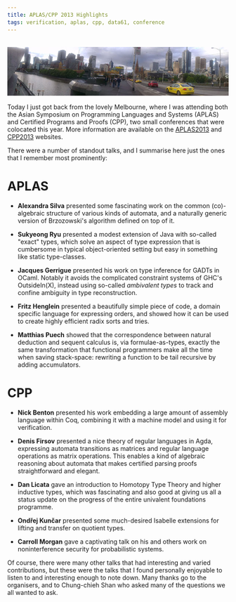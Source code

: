 ```yaml
---
title: APLAS/CPP 2013 Highlights
tags: verification, aplas, cpp, data61, conference
---
```


<br> ![](/images/melbourne.jpg)

Today I just got back from the lovely Melbourne, where I was attending both the Asian Symposium on
Programming Languages and Systems (APLAS) and Certified Programs and Proofs (CPP), two small conferences
that were colocated this year. More information are available on the [APLAS2013](http://aplas2013.soic.indiana.edu/) and [CPP2013](http://cpp2013.forge.nicta.com.au/) websites.

There were a number of standout talks, and I summarise here just the ones that I remember most prominently:


APLAS
=====

 - **Alexandra Silva** presented some fascinating work on the common (co)-algebraic structure
   of various kinds of automata, and a naturally generic version of Brzozowski's algorithm defined on top of it.

 - **Sukyeong Ryu** presented a modest extension of Java with so-called "exact" types, which solve an aspect
   of type expression that is cumbersome in typical object-oriented setting but easy in something like static
   type-classes.

 - **Jacques Gerrigue** presented his work on type inference for GADTs in OCaml. Notably it avoids the complicated
   constraint systems of GHC's OutsideIn(X), instead using so-called _ambivalent types_ to track and confine
   ambiguity in type reconstruction.

 - **Fritz Henglein** presented a beautifully simple piece of code, a domain specific language for expressing orders,
   and showed how it can be used to create highly efficient radix sorts and tries.

 - **Matthias Puech** showed that the correspondence between natural deduction and sequent calculus is, via formulae-as-types,
   exactly the same transformation that functional programmers make all the time when saving stack-space: rewriting a function
   to be tail recursive by adding accumulators.

CPP
===

 - **Nick Benton** presented his work embedding a large amount of assembly language within Coq, combining it with 
   a machine model and using it for verification.

 - **Denis Firsov** presented a nice theory of regular languages in Agda, expressing automata transitions as matrices
   and regular language operations as matrix operations. This enables a kind of algebraic reasoning about automata that
   makes certified parsing proofs straightforward and elegant.

 - **Dan Licata** gave an introduction to Homotopy Type Theory and higher inductive types, which was fascinating and also
   good at giving us all a status update on the progress of the entire univalent foundations programme.

 - **Ondřej Kunčar** presented some much-desired Isabelle extensions for lifting and transfer on quotient types.

 - **Carroll Morgan** gave a captivating talk on his and others work on noninterference security for probabilistic systems.


Of course, there were many other talks that had interesting and varied contributions, but these were the talks that I found
personally enjoyable to listen to and interesting enough to note down. Many thanks go to the organisers, and to Chung-chieh Shan
who asked many of the questions we all wanted to ask.


